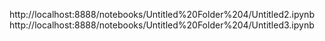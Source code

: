 http://localhost:8888/notebooks/Untitled%20Folder%204/Untitled2.ipynb
http://localhost:8888/notebooks/Untitled%20Folder%204/Untitled3.ipynb
